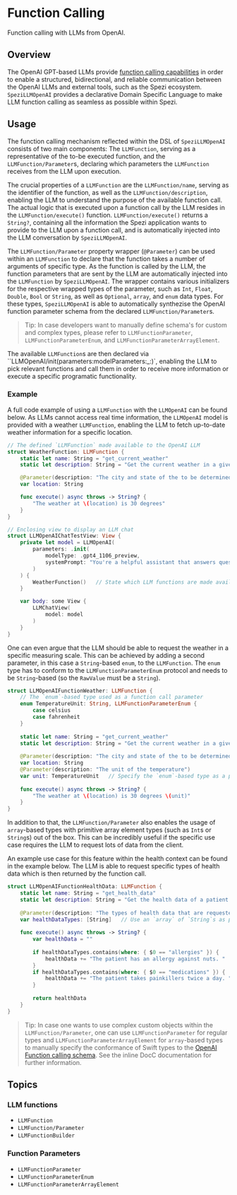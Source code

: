 # Function Calling

<!--
#
# This source file is part of the Stanford Spezi open source project
#
# SPDX-FileCopyrightText: 2023 Stanford University and the project authors (see CONTRIBUTORS.md)
#
# SPDX-License-Identifier: MIT
#       
-->

Function calling with LLMs from OpenAI.

## Overview

The OpenAI GPT-based LLMs provide [function calling capabilities](https://platform.openai.com/docs/guides/function-calling) in order to enable a structured, bidirectional, and reliable communication between the OpenAI LLMs and external tools, such as the Spezi ecosystem. <!-- markdown-link-check-disable-line -->
``SpeziLLMOpenAI`` provides a declarative Domain Specific Language to make LLM function calling as seamless as possible within Spezi.

## Usage

The function calling mechanism reflected within the DSL of ``SpeziLLMOpenAI`` consists of two main components: The ``LLMFunction``, serving as a representative of the to-be executed function, and the ``LLMFunction/Parameter``s, declaring which parameters the ``LLMFunction`` receives from the LLM upon execution.

The crucial properties of a ``LLMFunction`` are the ``LLMFunction/name``, serving as the identifier of the function, as well as the ``LLMFunction/description``, enabling the LLM to understand the purpose of the available function call.
The actual logic that is executed upon a function call by the LLM resides in the ``LLMFunction/execute()`` function.
``LLMFunction/execute()`` returns a `String?`, containing all the information the Spezi application wants to provide to the LLM upon a function call, and is automatically injected into the LLM conversation by ``SpeziLLMOpenAI``.

The ``LLMFunction/Parameter`` property wrapper (`@Parameter`) can be used within an ``LLMFunction`` to declare that the function takes a number of arguments of specific type.
As the function is called by the LLM, the function parameters that are sent by the LLM are automatically injected into the ``LLMFunction`` by ``SpeziLLMOpenAI``.
The wrapper contains various initializers for the respective wrapped types of the parameter, such as `Int`, `Float`, `Double`, `Bool` or `String`, as well as `Optional`, `array`, and `enum` data types.
For these types, ``SpeziLLMOpenAI`` is able to automatically synthezise the OpenAI function parameter schema from the declared ``LLMFunction/Parameter``s.

> Tip: In case developers want to manually define schema's for custom and complex types, please refer to ``LLMFunctionParameter``, ``LLMFunctionParameterEnum``, and ``LLMFunctionParameterArrayElement``.

The available ``LLMFunction``s are then declared via ``LLMOpenAI/init(parameters:modelParameters:_:)`, enabling the LLM to pick relevant functions and call them in order to receive more information or execute a specific programatic functionality.

### Example

A full code example of using a ``LLMFunction`` with the ``LLMOpenAI`` can be found below.
As LLMs cannot access real time information, the ``LLMOpenAI`` model is provided with a weather ``LLMFunction``, enabling the LLM to fetch up-to-date weather information for a specific location.

```swift
// The defined `LLMFunction` made available to the OpenAI LLM
struct WeatherFunction: LLMFunction {
    static let name: String = "get_current_weather"
    static let description: String = "Get the current weather in a given location"

    @Parameter(description: "The city and state of the to be determined weather, e.g. San Francisco, CA")
    var location: String

    func execute() async throws -> String? {
        "The weather at \(location) is 30 degrees"
    }
}

// Enclosing view to display an LLM chat
struct LLMOpenAIChatTestView: View {
    private let model = LLMOpenAI(
        parameters: .init(
            modelType: .gpt4_1106_preview,
            systemPrompt: "You're a helpful assistant that answers questions from users."
        )
    ) {
        WeatherFunction()   // State which LLM functions are made available to the OpenAI LLM
    }

    var body: some View {
        LLMChatView(
            model: model
        )
    }
}
```

One can even argue that the LLM should be able to request the weather in a specific measuring scale.
This can be achieved by adding a second parameter, in this case a `String`-based `enum`, to the ``LLMFunction``.
The `enum` type has to conform to the ``LLMFunctionParameterEnum`` protocol and needs to be `String`-based (so the `RawValue` must be a `String`).

```swift
struct LLMOpenAIFunctionWeather: LLMFunction {
    // The `enum`-based type used as a function call parameter
    enum TemperatureUnit: String, LLMFunctionParameterEnum {
        case celsius
        case fahrenheit
    }
    
    static let name: String = "get_current_weather"
    static let description: String = "Get the current weather in a given location"
    
    @Parameter(description: "The city and state of the to be determined weather, e.g. San Francisco, CA")
    var location: String
    @Parameter(description: "The unit of the temperature")
    var unit: TemperatureUnit   // Specify the `enum`-based type as a parameter
    
    func execute() async throws -> String? {
        "The weather at \(location) is 30 degrees \(unit)"
    }
}
```

In addition to that, the ``LLMFunction/Parameter`` also enables the usage of `array`-based types with primitive array element types (such as `Int`s or `String`s) out of the box.
This can be incredibly useful if the specific use case requires the LLM to request lots of data from the client.

An example use case for this feature within the health context can be found in the example below.
The LLM is able to request specific types of health data which is then returned by the function call.

```swift
struct LLMOpenAIFunctionHealthData: LLMFunction {
    static let name: String = "get_health_data"
    static let description: String = "Get the health data of a patient based on health data types."
    
    @Parameter(description: "The types of health data that are requested", enumValues: ["allergies", "medications"])
    var healthDataTypes: [String]   // Use an `array` of `String`s as parameter
    
    func execute() async throws -> String? {
        var healthData = ""
        
        if healthDataTypes.contains(where: { $0 == "allergies" }) {
            healthData += "The patient has an allergy against nuts. "
        }
        if healthDataTypes.contains(where: { $0 == "medications" }) {
            healthData += "The patient takes painkillers twice a day. "
        }
        
        return healthData
    }
}
```

> Tip: In case one wants to use complex custom objects within the ``LLMFunction/Parameter``, one can use ``LLMFunctionParameter`` for regular types and ``LLMFunctionParameterArrayElement`` for `array`-based types to manually specify the conformance of Swift types to the [OpenAI Function calling schema](https://platform.openai.com/docs/guides/function-calling). See the inline DocC documentation for further information. <!-- markdown-link-check-disable-line -->

## Topics

### LLM functions

- ``LLMFunction``
- ``LLMFunction/Parameter``
- ``LLMFunctionBuilder``

### Function Parameters

- ``LLMFunctionParameter``
- ``LLMFunctionParameterEnum``
- ``LLMFunctionParameterArrayElement``
